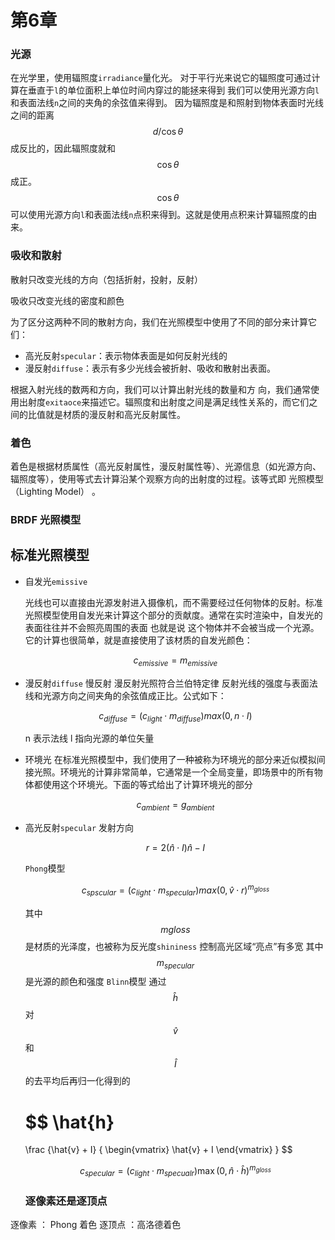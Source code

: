 # 第6章

### 光源

在光学里，使用辐照度`irradiance`量化光。 对于平行光来说它的辐照度可通过计算在垂直于`l`的单位面积上单位时间内穿过的能拯来得到 我们可以使用光源方向`l`和表面法线`n`之间的夹角的余弦值来得到。 因为辐照度是和照射到物体表面时光线之间的距离$$d/\cos\theta$$成反比的，因此辐照度就和$$\cos\theta$$成正。$$\cos\theta$$可以使用光源方向`l`和表面法线`n`点积来得到。这就是使用点积来计算辐照度的由来。

### 吸收和散射

散射只改变光线的方向（包括折射，投射，反射）

吸收只改变光线的密度和颜色

为了区分这两种不同的散射方向，我们在光照模型中使用了不同的部分来计算它们：

* 高光反射`specular`：表示物体表面是如何反射光线的
* 漫反射`diffuse`：表示有多少光线会被折射、吸收和散射出表面。

根据入射光线的数两和方向，我们可以计算出射光线的数量和方 向，我们通常使用出射度`exitaoce`来描述它。辐照度和出射度之间是满足线性关系的，而它们之间的比值就是材质的漫反射和高光反射属性。

### 着色

着色是根据材质属性（高光反射属性，漫反射属性等）、光源信息（如光源方向、辐照度等），使用等式去计算沿某个观察方向的出射度的过程。该等式即 光照模型（Lighting Model） 。

### BRDF 光照模型

## 标准光照模型

* 自发光`emissive`

  光线也可以直接由光源发射进入摄像机，而不需要经过任何物体的反射。标准光照模型使用自发光来计算这个部分的贡献度。通常在实时渲染中，自发光的表面往往并不会照亮周围的表面 也就是说 这个物体并不会被当成一个光源。它的计算也很简单，就是直接使用了该材质的自发光颜色： 

   $$c_{emissive}=m_{emissive}$$

* 漫反射`diffuse`
  慢反射 漫反射光照符合兰伯特定律 反射光线的强度与表面法线和光源方向之间夹角的余弦值成正比。公式如下： 
  
  $$c_{diffuse}=(c_{light} \cdot m_{diffuse}) max(0, n \cdot I)$$

  n 表示法线 l 指向光源的单位矢量

* 环境光 在标准光照模型中，我们使用了一种被称为环境光的部分来近似模拟间接光照。环境光的计算非常简单，它通常是一个全局变量，即场景中的所有物体都使用这个环境光。下面的等式给出了计算环境光的部分 
  
   $$c_{ambient}=g_{ambient}$$

* 高光反射`specular`
  发射方向

  $$r = 2(\hat{n} \cdot I )\hat{n}  - I$$

  `Phong`模型

  $$ c_{spscular} = (c_{light} \cdot m_{specular})max(0,\hat{v}\cdot r)^{m_{gloss}}$$

  其中$$mgloss$$是材质的光泽度，也被称为反光度`shininess` 控制高光区域“亮点”有多宽
  其中$$m_{specular}$$是光源的颜色和强度
  `Blinn`模型
  通过$$\hat{h}$$对$$\hat{v}$$和$$\hat{I}$$的去平均后再归一化得到的

  $$
  \hat{h} 
  = 
  \frac 
  {\hat{v} + I}
  {
    \begin{vmatrix}
      \hat{v} + I
    \end{vmatrix}
  } 
  $$

  $$ 
  c_{specular} = (c_{light} \cdot m_{specualr})\max(0,\hat{n}\cdot \hat{h})^{m_{gloss}}
  $$

  ### 逐像素还是逐顶点
逐像素 ： Phong 着色 
逐顶点 ：高洛德着色
  <script type="text/javascript" src="https://cdn.mathjax.org/mathjax/latest/MathJax.js?config=TeX-AMS_HTML"></script>
  

